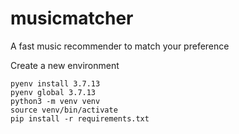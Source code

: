 # musicmatcher
A fast music recommender to match your preference

Create a new environment
```
pyenv install 3.7.13
pyenv global 3.7.13
python3 -m venv venv
source venv/bin/activate
pip install -r requirements.txt
```
